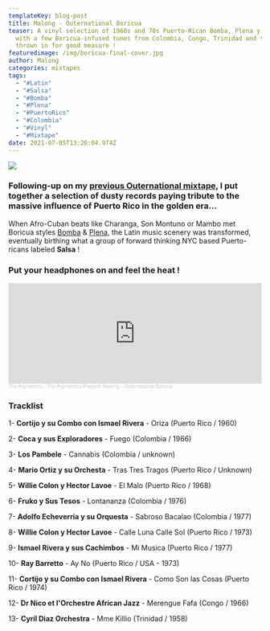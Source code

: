 ```yaml
---
templateKey: blog-post
title: Malong - Outernational Boricua
teaser: A vinyl selection of 1960s and 70s Puerto-Rican Bomba, Plena y Salsa,
  with a few Boricua-infused tunes from Colombia, Congo, Trinidad and the US
  thrown in for good measure !
featuredimage: /img/boricua-final-cover.jpg
author: Malong
categories: mixtapes
tags:
  - "#Latin"
  - "#Salsa"
  - "#Bomba"
  - "#Plena"
  - "#PuertoRico"
  - "#Colombia"
  - "#Vinyl"
  - "#Mixtape"
date: 2021-07-05T13:26:04.974Z
---
```

![](/img/boricua-final-cover.jpg)

### Following-up on my [previous Outernational mixtape](https://theasymetrics.com/blog/malong-outernational-charanga-selection/), I put together a selection of dusty records paying tribute to the massive influence of Puerto Rico in the golden era...

When Afro-Cuban beats like Charanga, Son Montuno or Mambo met Boricua styles [Bomba](https://en.wikipedia.org/wiki/Bomba_(Puerto_Rico)) & [Plena](https://en.wikipedia.org/wiki/Plena), the Latin music scenery was transformed, eventually birthing what a group of forward thinking NYC based Puerto-ricans labeled **Salsa** ! 

### Put your headphones on and feel the heat !

<iframe width="100%" height="200" scrolling="no" frameborder="no" allow="autoplay" src="https://w.soundcloud.com/player/?url=https%3A//api.soundcloud.com/tracks/1078482493&color=%23ff5500&auto_play=false&hide_related=false&show_comments=true&show_user=true&show_reposts=false&show_teaser=true"></iframe><div style="font-size: 10px; color: #cccccc;line-break: anywhere;word-break: normal;overflow: hidden;white-space: nowrap;text-overflow: ellipsis; font-family: Interstate,Lucida Grande,Lucida Sans Unicode,Lucida Sans,Garuda,Verdana,Tahoma,sans-serif;font-weight: 100;"><a href="https://soundcloud.com/the-asymetrics" title="The Asymetrics" target="_blank" style="color: #cccccc; text-decoration: none;">The Asymetrics</a> · <a href="https://soundcloud.com/the-asymetrics/malong-outernational-boricua" title="The Asymetrics Present: Malong - Outernational Boricua" target="_blank" style="color: #cccccc; text-decoration: none;">The Asymetrics Present: Malong - Outernational Boricua</a></div>

### Tracklist

1- **Cortijo y su Combo con Ismael Rivera** - Oriza (Puerto Rico / 1960)

2- **Coca y sus Exploradores** - Fuego (Colombia / 1966)

3- **Los Pambele** - Cannabis (Colombia / unknown)

4- **Mario Ortiz y su Orchesta** - Tras Tres Tragos (Puerto Rico / Unknown)

5- **Willie Colon y Hector Lavoe** - El Malo (Puerto Rico / 1968)

6- **Fruko y Sus Tesos** - Lontananza (Colombia / 1976)

7- **Adolfo Echeverria y su Orquesta** - Sabroso Bacalao (Colombia / 1977)

8- **Willie Colon y Hector Lavoe** - Calle Luna Calle Sol (Puerto Rico / 1973)

9- **Ismael Rivera y sus Cachimbos** - Mi Musica (Puerto Rico / 1977)

10- **Ray Barretto** - Ay No (Puerto Rico / USA - 1973)

11- **Cortijo y su Combo con Ismael Rivera** - Como Son las Cosas (Puerto Rico / 1974)

12- **Dr Nico et l'Orchestre African Jazz** - Merengue Fafa (Congo / 1966)

13- **Cyril Diaz Orchestra** - Mme Killio (Trinidad / 1958)
